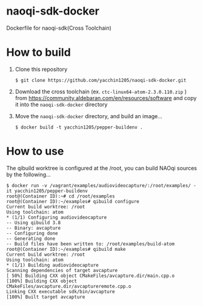 # naoqi-sdk-docker

Dockerfile for naoqi-sdk(Cross Toolchain)

# How to build

1. Clone this repository

    ```
    $ git clone https://github.com/yacchin1205/naoqi-sdk-docker.git
    ```

2. Download the cross toolchain (ex. `ctc-linux64-atom-2.3.0.110.zip` ) from https://community.aldebaran.com/en/resources/software and copy it into the `naoqi-sdk-docker` directory
3. Move the `naoqi-sdk-docker` directory, and build an image...

    ```
    $ docker build -t yacchin1205/pepper-buildenv .
    ```
    
    
# How to use

The qibuild worktree is configured at the /root, you can build NAOqi sources by the following...

```
$ docker run -v /vagrant/examples/audiovideocapture/:/root/examples/ -it yacchin1205/pepper-buildenv
root@(Container ID):~# cd /root/examples
root@(Container ID):~/examples# qibuild configure
Current build worktree: /root
Using toolchain: atom
* (1/1) Configuring audiovideocapture
-- Using qibuild 3.8
-- Binary: avcapture
-- Configuring done
-- Generating done
-- Build files have been written to: /root/examples/build-atom
root@(Container ID):~/examples# qibuild make
Current build worktree: /root
Using toolchain: atom
* (1/1) Building audiovideocapture
Scanning dependencies of target avcapture
[ 50%] Building CXX object CMakeFiles/avcapture.dir/main.cpp.o
[100%] Building CXX object CMakeFiles/avcapture.dir/avcaptureremote.cpp.o
Linking CXX executable sdk/bin/avcapture
[100%] Built target avcapture
```

